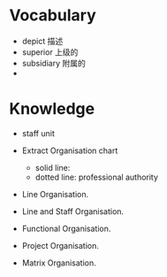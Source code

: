 # Vocabulary 
- depict 描述 
- superior 上级的 
- subsidiary 附属的 
- 

# Knowledge
- staff unit 

- Extract Organisation chart 
	- solid line: 
	- dotted line: professional authority 

- Line Organisation.
- Line and Staff Organisation.
- Functional Organisation.
- Project Organisation.
- Matrix Organisation.